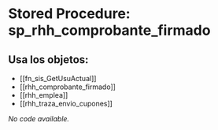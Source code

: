 # Stored Procedure: sp_rhh_comprobante_firmado

## Usa los objetos:
- [[fn_sis_GetUsuActual]]
- [[rhh_comprobante_firmado]]
- [[rhh_emplea]]
- [[rhh_traza_envio_cupones]]

*No code available.*

